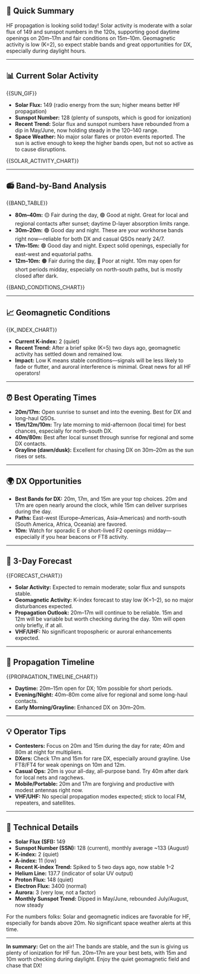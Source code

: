 ## 🎯 Quick Summary

HF propagation is looking solid today! Solar activity is moderate with a solar flux of 149 and sunspot numbers in the 120s, supporting good daytime openings on 20m–17m and fair conditions on 15m–10m. Geomagnetic activity is low (K=2), so expect stable bands and great opportunities for DX, especially during daylight hours.

---

## 📊 Current Solar Activity

{{SUN_GIF}}

- **Solar Flux:** 149 (radio energy from the sun; higher means better HF propagation)
- **Sunspot Number:** 128 (plenty of sunspots, which is good for ionization)
- **Recent Trend:** Solar flux and sunspot numbers have rebounded from a dip in May/June, now holding steady in the 120–140 range.
- **Space Weather:** No major solar flares or proton events reported. The sun is active enough to keep the higher bands open, but not so active as to cause disruptions.

{{SOLAR_ACTIVITY_CHART}}

---

## 📻 Band-by-Band Analysis

{{BAND_TABLE}}

- **80m–40m:** 🟡 Fair during the day, 🟢 Good at night. Great for local and regional contacts after sunset; daytime D-layer absorption limits range.
- **30m–20m:** 🟢 Good day and night. These are your workhorse bands right now—reliable for both DX and casual QSOs nearly 24/7.
- **17m–15m:** 🟢 Good day and night. Expect solid openings, especially for east-west and equatorial paths.
- **12m–10m:** 🟠 Fair during the day, 🔴 Poor at night. 10m may open for short periods midday, especially on north-south paths, but is mostly closed after dark.

{{BAND_CONDITIONS_CHART}}

---

## 📈 Geomagnetic Conditions

{{K_INDEX_CHART}}

- **Current K-index:** 2 (quiet)
- **Recent Trend:** After a brief spike (K=5) two days ago, geomagnetic activity has settled down and remained low.
- **Impact:** Low K means stable conditions—signals will be less likely to fade or flutter, and auroral interference is minimal. Great news for all HF operators!

---

## ⏰ Best Operating Times

- **20m/17m:** Open sunrise to sunset and into the evening. Best for DX and long-haul QSOs.
- **15m/12m/10m:** Try late morning to mid-afternoon (local time) for best chances, especially for north-south DX.
- **40m/80m:** Best after local sunset through sunrise for regional and some DX contacts.
- **Grayline (dawn/dusk):** Excellent for chasing DX on 30m–20m as the sun rises or sets.

---

## 🌍 DX Opportunities

- **Best Bands for DX:** 20m, 17m, and 15m are your top choices. 20m and 17m are open nearly around the clock, while 15m can deliver surprises during the day.
- **Paths:** East-west (Europe–Americas, Asia–Americas) and north-south (South America, Africa, Oceania) are favored.
- **10m:** Watch for sporadic E or short-lived F2 openings midday—especially if you hear beacons or FT8 activity.

---

## 🔮 3-Day Forecast

{{FORECAST_CHART}}

- **Solar Activity:** Expected to remain moderate; solar flux and sunspots stable.
- **Geomagnetic Activity:** K-index forecast to stay low (K=1–2), so no major disturbances expected.
- **Propagation Outlook:** 20m–17m will continue to be reliable. 15m and 12m will be variable but worth checking during the day. 10m will open only briefly, if at all.
- **VHF/UHF:** No significant tropospheric or auroral enhancements expected.

---

## 📡 Propagation Timeline

{{PROPAGATION_TIMELINE_CHART}}

- **Daytime:** 20m–15m open for DX; 10m possible for short periods.
- **Evening/Night:** 40m–80m come alive for regional and some long-haul contacts.
- **Early Morning/Grayline:** Enhanced DX on 30m–20m.

---

## 💡 Operator Tips

- **Contesters:** Focus on 20m and 15m during the day for rate; 40m and 80m at night for multipliers.
- **DXers:** Check 17m and 15m for rare DX, especially around grayline. Use FT8/FT4 for weak openings on 10m and 12m.
- **Casual Ops:** 20m is your all-day, all-purpose band. Try 40m after dark for local nets and ragchews.
- **Mobile/Portable:** 20m and 17m are forgiving and productive with modest antennas right now.
- **VHF/UHF:** No special propagation modes expected; stick to local FM, repeaters, and satellites.

---

## 🔬 Technical Details

- **Solar Flux (SFI):** 149
- **Sunspot Number (SSN):** 128 (current), monthly average ~133 (August)
- **K-index:** 2 (quiet)
- **A-index:** 11 (low)
- **Recent K-index Trend:** Spiked to 5 two days ago, now stable 1–2
- **Helium Line:** 137.7 (indicator of solar UV output)
- **Proton Flux:** 148 (quiet)
- **Electron Flux:** 3400 (normal)
- **Aurora:** 3 (very low, not a factor)
- **Monthly Sunspot Trend:** Dipped in May/June, rebounded July/August, now steady

For the numbers folks: Solar and geomagnetic indices are favorable for HF, especially for bands above 20m. No significant space weather alerts at this time.

---

**In summary:** Get on the air! The bands are stable, and the sun is giving us plenty of ionization for HF fun. 20m–17m are your best bets, with 15m and 10m worth checking during daylight. Enjoy the quiet geomagnetic field and chase that DX!